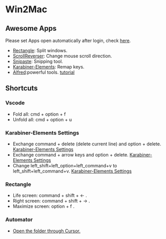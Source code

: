 # Win2Mac
## Awesome Apps
Please set Apps open automatically after login, check [here](https://support.apple.com/zh-cn/guide/mac-help/mh15189/mac).
+ [Rectangle](https://rectangleapp.com/): Split windows.
+ [ScrollReverser](https://pilotmoon.com/scrollreverser/): Change mouse scroll direction.
+ [Snipaste](https://www.snipaste.com/): Snipping tool.
+ [Karabiner-Elements](https://karabiner-elements.pqrs.org/): Remap keys.
+ [Alfred](https://www.alfredapp.com/):powerful tools. [tutorial](https://louiszhai.github.io/2018/05/31/alfred/#14-%E7%B3%BB%E7%BB%9F%E5%B8%B8%E7%94%A8%E5%91%BD%E4%BB%A4%E5%BF%AB%E6%8D%B7%E6%93%8D%E4%BD%9C)

## Shortcuts
### Vscode
+ Fold all: cmd + option + f
+ Unfold all: cmd + option + u
### Karabiner-Elements Settings
+ Exchange command + delete (delete current line) and option + delete. [Karabiner-Elements Settings](https://ke-complex-modifications.pqrs.org/#ctrl_deletes_to_option_deletes)
+ Exchange command + arrow keys and option + delete. [Karabiner-Elements Settings](https://ke-complex-modifications.pqrs.org/#ctrl_arrows_to_option_arrows)
+ Change left_shift+left_option+left_command+v to left_shift+left_command+v. [Karabiner-Elements Settings]()
### Rectangle 
+ Life screen: command + shift + <- .
+ Right screen: command + shift + -> . 
+ Maximize screen: option + f .
### Automator
+ [Open the folder through Cursor.](https://blog.csdn.net/Shao_yihao/article/details/127834604)
